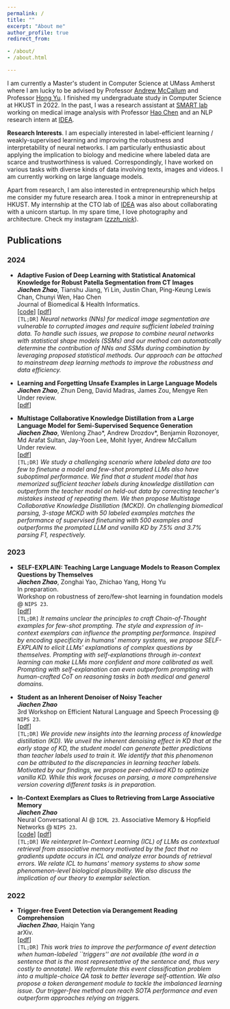 ```yaml
---
permalink: /
title: ""
excerpt: "About me"
author_profile: true
redirect_from:

- /about/
- /about.html

---
```

I am currently a Master's student in Computer Science at UMass Amherst where I am lucky to be advised by Professor [Andrew McCallum](https://people.cs.umass.edu/~mccallum/) and Professor [Hong Yu](https://www.cics.umass.edu/faculty/directory/hong_yu). I finished my undergraduate study in Computer Science at HKUST in 2022. In the past, I was a research assistant at [SMART lab](https://hkustsmartlab.netlify.app/) working on medical image analysis with Professor [Hao Chen](https://cse.hkust.edu.hk/~jhc/) and an NLP research intern at [IDEA](https://www.idea.edu.cn/en/about-team.html).  

**Research Interests**. I am especially interested in label-efficient learning / weakly-supervised learning and improving the robustness and interpretability of neural networks. I am particularly enthusiastic about applying the implication to biology and medicine where labeled data are scarce and trustworthiness is valued. Correspondingly, I have worked on various tasks with diverse kinds of data involving texts, images and videos. I am currently working on large language models. 

Apart from research, I am also interested in entrepreneurship which helps me consider my future research area. I took a minor in entrepreneurship at HKUST. My internship at the CTO lab of [IDEA](https://www.idea.edu.cn/en) was also about collaborating with a unicorn startup. In my spare time, I love photography and architecture. Check my instagram ([*zzzh_nick*](https://instagram.com/zzzh_nick?igshid=YmMyMTA2M2Y=)).  

## Publications  
### 2024  
- **Adaptive Fusion of Deep Learning with Statistical Anatomical Knowledge for Robust Patella Segmentation from CT Images**\
**_Jiachen Zhao_**, Tianshu Jiang, Yi Lin, Justin Chan, Ping-Keung Lewis Chan, Chunyi Wen, Hao Chen\
Journal of Biomedical & Health Informatics.  
[[code](https://github.com/andotalao24/PatellaSeg)] [[pdf](https://ieeexplore.ieee.org/abstract/document/10461000)]  
`[TL;DR]` *Neural networks (NNs) for medical image segmentation are vulnerable to corrupted images and require sufficient labeled training data. To handle such issues, we propose to combine neural networks with statistical shape models (SSMs) and our method can automatically determine the contribution of NNs and SSMs during combination by leveraging proposed statistical methods.  Our approach can be attached to mainstream deep learning methods to improve the robustness and data efficiency.*

- **Learning and Forgetting Unsafe Examples in Large Language Models**   
**_Jiachen Zhao_**, Zhun Deng, David Madras, James Zou, Mengye Ren\
Under review.  
[[pdf](https://arxiv.org/pdf/2312.12736.pdf)]


- **Multistage Collaborative Knowledge Distillation from a Large Language Model for Semi-Supervised Sequence Generation**\
**_Jiachen Zhao_**, Wenlong Zhao\*,  Andrew Drozdov\*, Benjamin Rozonoyer, Md Arafat Sultan, Jay-Yoon Lee, Mohit Iyyer, Andrew McCallum\
Under review.      
[[pdf](https://arxiv.org/pdf/2311.08640.pdf)]  
`[TL;DR]` *We study a challenging scenario where labeled data are too few to finetune a model and few-shot prompted LLMs also have suboptimal performance.  We find that a student model that has memorized sufficient teacher labels during knowledge distillation can outperform the teacher model on held-out data by correcting teacher's mistakes instead of repeating them.  We then propose Multistage Collaborative Knowledge Distillation (MCKD). On challenging biomedical parsing, 3-stage MCKD with 50 labeled examples matches the performance of supervised finetuning with 500 examples and outperforms the prompted LLM and vanilla KD by 7.5% and 3.7% parsing F1, respectively.*


### 2023  
- **SELF-EXPLAIN: Teaching Large Language Models to Reason Complex Questions by Themselves**  
**_Jiachen Zhao_**, Zonghai Yao, Zhichao Yang, Hong Yu  
In preparation.  
Workshop on robustness of zero/few-shot learning in foundation models @ `NIPS 23`.  
[[pdf](https://arxiv.org/pdf/2311.06985.pdf)]  
`[TL;DR]` *It remains unclear the principles to craft Chain-of-Thought examples for few-shot prompting. The style and expression of in-context exemplars can influence the prompting performance. Inspired by encoding specificity in humans' memory systems, we propose SELF-EXPLAIN to elicit LLMs' explanations of complex questions by themselves. Prompting with self-explanations through in-context learning can make LLMs more confident and more calibrated as well. Prompting with self-explanation can even outperform prompting with human-crafted CoT on reasoning tasks in both medical and general domains.*

- **Student as an Inherent Denoiser of Noisy Teacher**\
**_Jiachen Zhao_**\
3rd Workshop on Efficient Natural Language and Speech Processing @ `NIPS 23`.   
[[pdf](https://andotalao24.github.io/files/nips23__efficient_nlp_workshop.pdf)]   
`[TL;DR]` *We provide new insights into the learning process of knowledge distillation (KD).
We unveil the inherent denoising effect in KD that at the early stage of KD,
the student model can generate better predictions than teacher labels used to train it.  We identify that this phenomenon can be attributed to the discrepancies in learning teacher labels. Motivated by our findings, we propose peer-advised KD to optimize vanilla KD.  While this work focuses on parsing, a more comprehensive version covering different tasks is in preparation.*  


- **In-Context Exemplars as Clues to Retrieving from Large Associative Memory**\
**_Jiachen Zhao_**\
Neural Conversational AI @ `ICML 23`. Associative Memory & Hopfield Networks @ `NIPS 23`.  
[[code](https://github.com/andotalao24/ICL-as-retrieval-from-associative-memory)] [[pdf](https://arxiv.org/pdf/2311.03498.pdf)]     
`[TL;DR]` *We reinterpret In-Context Learning (ICL) of LLMs as contextual retrieval from associative memory motivated by the fact that no gradients update occurs in ICL and
analyze error bounds of retrieval errors. We relate ICL to humans' memory systems to show some phenomenon-level biological plausibility. We also discuss the implication of our theory to exemplar selection.*

### 2022   
- **Trigger-free Event Detection via Derangement Reading Comprehension**\
**_Jiachen Zhao_**, Haiqin Yang\
arXiv.  
[[pdf](https://arxiv.org/pdf/2208.09659.pdf)]    
`[TL;DR]` *This work tries to improve the performance of event detection when human-labeled ``triggers'' are not available (the word in a sentence that is the most representative of the sentence and, thus very costly to annotate).  We reformulate this event classification problem into a multiple-choice QA task to better leverage self-attention. We also propose a token derangement module to tackle the imbalanced learning issue.  Our trigger-free method can reach SOTA performance and even outperform approaches relying on triggers.*






